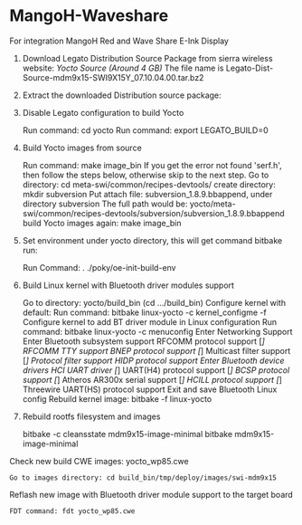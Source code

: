 # MangoH-Waveshare
For integration MangoH Red and Wave Share E-Ink Display


1. Download Legato Distribution Source Package from sierra wireless website:
    <span style ="font-style:italic;"> Yocto Source (Around 4 GB)</span>
    The file name is Legato-Dist-Source-mdm9x15-SWI9X15Y_07.10.04.00.tar.bz2

2. Extract the downloaded Distribution source package:

    <!-- i Run command: tar -xvjf Legato-Dist-Source-mdm9x15-SWI9X15Y_07.10.04.00.tar.bz2--!>

3. Disable Legato configuration to build Yocto

    Run command: cd yocto
    Run command: export LEGATO_BUILD=0

4. Build Yocto images from source

    Run command: make image_bin
    If you get the error not found 'serf.h', then follow the steps below, otherwise skip to the next step.
        Go to directory: cd meta-swi/common/recipes-devtools/
        create directory: mkdir subversion
        Put attach file: subversion_1.8.9.bbappend, under directory subversion
        The full path would be: yocto/meta-swi/common/recipes-devtools/subversion/subversion_1.8.9.bbappend
        build Yocto images again: make image_bin
5. Set environment under yocto directory, this will get command bitbake run:

    Run Command: . ./poky/oe-init-build-env
    
6. Build Linux kernel with Bluetooth driver modules support

    Go to directory: yocto/build_bin (cd …/build_bin)
    Configure kernel with default:
        Run command: bitbake linux-yocto -c kernel_configme -f
    Configure kernel to add BT driver module in Linux configuration
        Run command: bitbake linux-yocto -c menuconfig
        Enter Networking Support
        Enter <M> Bluetooth subsystem support
            <M> RFCOMM protocol support
            [*] RFCOMM TTY support
            <M> BNEP protocol support
            [*] Multicast filter support
            [*] Protocol filter support
            <M> HIDP protocol support
        Enter Bluetooth device drivers
            <M> HCI UART driver
            [*] UART(H4) protocol support
            [*] BCSP protocol support
            [*] Atheros AR300x serial support
            [*] HCILL protocol support
            [*] Threewire UART(HS) protocol support
    Exit and save Bluetooth Linux config
    Rebuild kernel image: bitbake -f linux-yocto
 
 7. Rebuild rootfs filesystem and images

    bitbake -c cleansstate mdm9x15-image-minimal
    bitbake mdm9x15-image-minimal

Check new build CWE images: yocto_wp85.cwe

    Go to images directory: cd build_bin/tmp/deploy/images/swi-mdm9x15

Reflash new image with Bluetooth driver module support to the target board

    FDT command: fdt yocto_wp85.cwe




